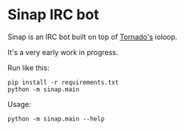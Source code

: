 Sinap IRC bot
=============

Sinap is an IRC bot built on top of
[Tornado's](http://www.tornadoweb.org/) ioloop.

It's a very early work in progress.

Run like this:

    pip install -r requirements.txt
    python -m sinap.main

Usage:

    python -m sinap.main --help

